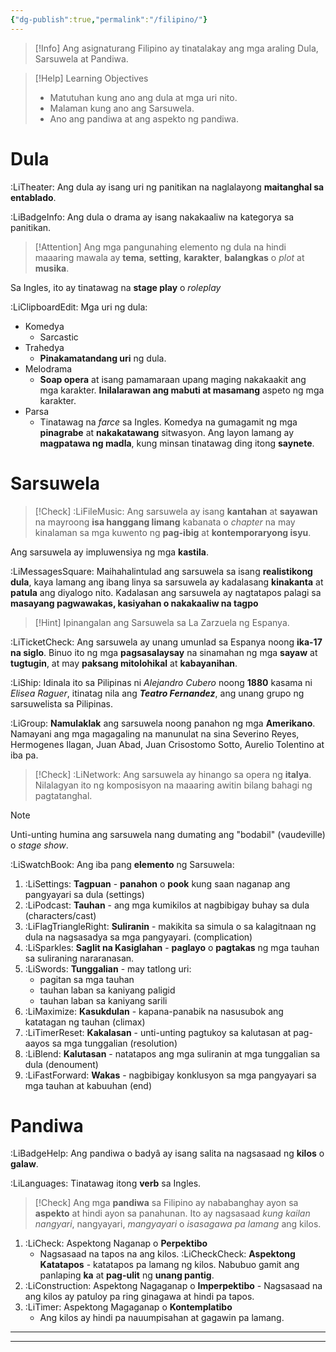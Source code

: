 ```yaml
---
{"dg-publish":true,"permalink":"/filipino/"}
---
```


>[!Info]
Ang asignaturang Filipino ay tinatalakay ang mga araling Dula, Sarsuwela at Pandiwa.

>[!Help]
>Learning Objectives
>- Matutuhan kung ano ang dula at mga uri nito.
>- Malaman kung ano ang Sarsuwela.
>- Ano ang pandiwa at ang aspekto ng pandiwa.

# Dula

:LiTheater: Ang dula ay isang uri ng panitikan na naglalayong **maitanghal sa entablado**.

 :LiBadgeInfo: Ang dula o drama ay isang nakakaaliw na kategorya sa panitikan.

>[!Attention]
Ang mga pangunahing elemento ng dula na hindi maaaring mawala ay **tema**, **setting**, **karakter**, **balangkas** o *plot* at **musika**.

Sa Ingles, ito ay tinatawag na **stage play** o *roleplay*

:LiClipboardEdit: Mga uri ng dula:
- Komedya
   - Sarcastic
- Trahedya
   - **Pinakamatandang uri** ng dula.
- Melodrama
   - **Soap opera** at isang pamamaraan upang maging nakakaakit ang mga karakter. **Inilalarawan ang mabuti at masamang** aspeto ng mga karakter.
- Parsa
   - Tinatawag na *farce* sa Ingles. Komedya na gumagamit ng mga **pinagrabe** at **nakakatawang** sitwasyon. Ang layon lamang ay **magpatawa ng madla**, kung minsan tinatawag ding itong **saynete**.

# Sarsuwela

>[!Check]
:LiFileMusic: Ang sarsuwela ay isang **kantahan** at **sayawan** na mayroong **isa hanggang limang** kabanata o *chapter* na may kinalaman sa mga kuwento ng **pag-ibig** at **kontemporaryong isyu**.

Ang sarsuwela ay impluwensiya ng mga **kastila**. 

:LiMessagesSquare: Maihahalintulad ang sarsuwela sa isang **realistikong dula**, kaya lamang ang ibang linya sa sarsuwela ay kadalasang **kinakanta** at **patula** ang diyalogo nito. Kadalasan ang sarsuwela ay nagtatapos palagi sa **masayang pagwawakas, kasiyahan o nakakaaliw na tagpo**


>[!Hint]
Ipinangalan ang Sarsuwela sa La Zarzuela ng Espanya.

:LiTicketCheck: Ang sarsuwela ay unang umunlad sa Espanya noong **ika-17 na siglo**. Binuo ito ng mga **pagsasalaysay** na sinamahan ng mga **sayaw** at **tugtugin**, at may **paksang mitolohikal** at **kabayanihan**.

:LiShip: Idinala ito sa Pilipinas ni *Alejandro Cubero* noong **1880** kasama ni *Elisea Raguer*, itinatag nila ang ***Teatro Fernandez***, ang unang grupo ng sarsuwelista sa Pilipinas.

:LiGroup: **Namulaklak** ang sarsuwela noong panahon ng mga **Amerikano**. Namayani ang mga magagaling na manunulat na sina Severino Reyes, Hermogenes Ilagan, Juan Abad, Juan Crisostomo Sotto, Aurelio Tolentino at iba pa.

>[!Check]
:LiNetwork: Ang sarsuwela ay hinango sa opera ng **italya**. Nilalagyan ito ng komposisyon na maaaring awitin bilang bahagi ng pagtatanghal.

>[!Note]
>Unti-unting humina ang sarsuwela nang dumating ang "bodabil" (vaudeville) o *stage show*.

:LiSwatchBook: Ang iba pang **elemento** ng Sarsuwela:
 1. :LiSettings: **Tagpuan** - **panahon** o **pook** kung saan naganap ang pangyayari sa dula (settings)
 2. :LiPodcast: **Tauhan** - ang mga kumikilos at nagbibigay buhay sa dula (characters/cast)
 3. :LiFlagTriangleRight: **Suliranin** - makikita sa simula o sa kalagitnaan ng dula na nagsasadya sa mga pangyayari. (complication)
 4. :LiSparkles: **Saglit na Kasiglahan** - **paglayo** o **pagtakas** ng mga tauhan sa suliraning nararanasan.
 5. :LiSwords: **Tunggalian** - may tatlong uri:
     - pagitan sa mga tauhan
     - tauhan laban sa kaniyang paligid
     - tauhan laban sa kaniyang sarili
 6. :LiMaximize: **Kasukdulan** - kapana-panabik na nasusubok ang katatagan ng tauhan (climax)
 7. :LiTimerReset: **Kakalasan** - unti-unting pagtukoy sa kalutasan at pag-aayos sa mga tunggalian (resolution)
 8. :LiBlend: **Kalutasan** - natatapos ang mga suliranin at mga tunggalian sa dula (denoument)
 9. :LiFastForward: **Wakas** - nagbibigay konklusyon sa mga pangyayari sa mga tauhan at kabuuhan (end)

# Pandiwa

:LiBadgeHelp: Ang pandiwa o badyâ ay isang salita na nagsasaad ng **kilos** o **galaw**.

:LiLanguages: Tinatawag itong **verb** sa Ingles.

>[!Check]
>Ang mga **pandiwa** sa Filipino ay nababanghay ayon sa **aspekto** at hindi ayon sa panahunan. Ito ay nagsasaad *kung kailan nangyari*, nangyayari, *mangyayari* o *isasagawa pa lamang* ang kilos.

1. :LiCheck: Aspektong Naganap o **Perpektibo**
    - Nagsasaad na tapos na ang kilos.
        :LiCheckCheck: **Aspektong Katatapos** - katatapos pa lamang ng kilos. Nabubuo gamit ang panlaping **ka** at **pag-ulit** ng **unang pantig**.
2. :LiConstruction: Aspektong Nagaganap o **Imperpektibo**
       - Nagsasaad na ang kilos ay patuloy pa ring ginagawa at hindi pa tapos.
3. :LiTimer: Aspektong Magaganap o **Kontemplatibo**
    - Ang kilos ay hindi pa nauumpisahan at gagawin pa lamang.

****
*****
